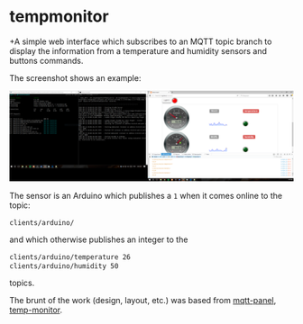 # tempmonitor

+A simple web interface which subscribes to an MQTT topic branch to display the information from a temperature and humidity sensors and buttons commands.

The screenshot shows an example:

![screenshot](screenshot.png)

The sensor is an Arduino which publishes a `1` when it comes online to the topic:

```
clients/arduino/
```

and which otherwise publishes an integer to the

```
clients/arduino/temperature 26
clients/arduino/humidity 50
```

topics.

The brunt of the work (design, layout, etc.) was based from [mqtt-panel](https://github.com/fabaff/mqtt-panel), [temp-monitor](https://github.com/jpmens/tempmonitor).

